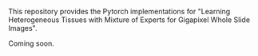 This repository provides the Pytorch implementations for 
"Learning Heterogeneous Tissues with Mixture of Experts for Gigapixel Whole Slide Images".

Coming soon.
